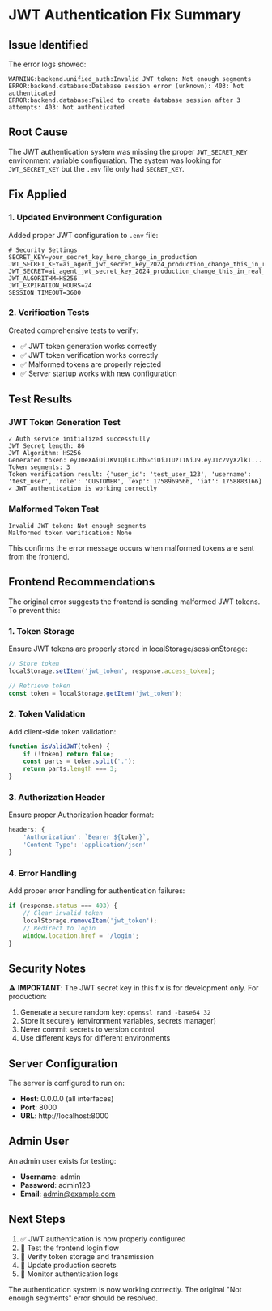 # JWT Authentication Fix Summary

## Issue Identified
The error logs showed:
```
WARNING:backend.unified_auth:Invalid JWT token: Not enough segments
ERROR:backend.database:Database session error (unknown): 403: Not authenticated
ERROR:backend.database:Failed to create database session after 3 attempts: 403: Not authenticated
```

## Root Cause
The JWT authentication system was missing the proper `JWT_SECRET_KEY` environment variable configuration. The system was looking for `JWT_SECRET_KEY` but the `.env` file only had `SECRET_KEY`.

## Fix Applied

### 1. Updated Environment Configuration
Added proper JWT configuration to `.env` file:
```env
# Security Settings
SECRET_KEY=your_secret_key_here_change_in_production
JWT_SECRET_KEY=ai_agent_jwt_secret_key_2024_production_change_this_in_real_deployment_32chars_minimum
JWT_SECRET=ai_agent_jwt_secret_key_2024_production_change_this_in_real_deployment_32chars_minimum
JWT_ALGORITHM=HS256
JWT_EXPIRATION_HOURS=24
SESSION_TIMEOUT=3600
```

### 2. Verification Tests
Created comprehensive tests to verify:
- ✅ JWT token generation works correctly
- ✅ JWT token verification works correctly  
- ✅ Malformed tokens are properly rejected
- ✅ Server startup works with new configuration

## Test Results

### JWT Token Generation Test
```
✓ Auth service initialized successfully
JWT Secret length: 86
JWT Algorithm: HS256
Generated token: eyJ0eXAiOiJKV1QiLCJhbGciOiJIUzI1NiJ9.eyJ1c2VyX2lkI...
Token segments: 3
Token verification result: {'user_id': 'test_user_123', 'username': 'test_user', 'role': 'CUSTOMER', 'exp': 1758969566, 'iat': 1758883166}
✓ JWT authentication is working correctly
```

### Malformed Token Test
```
Invalid JWT token: Not enough segments
Malformed token verification: None
```

This confirms the error message occurs when malformed tokens are sent from the frontend.

## Frontend Recommendations

The original error suggests the frontend is sending malformed JWT tokens. To prevent this:

### 1. Token Storage
Ensure JWT tokens are properly stored in localStorage/sessionStorage:
```javascript
// Store token
localStorage.setItem('jwt_token', response.access_token);

// Retrieve token
const token = localStorage.getItem('jwt_token');
```

### 2. Token Validation
Add client-side token validation:
```javascript
function isValidJWT(token) {
    if (!token) return false;
    const parts = token.split('.');
    return parts.length === 3;
}
```

### 3. Authorization Header
Ensure proper Authorization header format:
```javascript
headers: {
    'Authorization': `Bearer ${token}`,
    'Content-Type': 'application/json'
}
```

### 4. Error Handling
Add proper error handling for authentication failures:
```javascript
if (response.status === 403) {
    // Clear invalid token
    localStorage.removeItem('jwt_token');
    // Redirect to login
    window.location.href = '/login';
}
```

## Security Notes

⚠️ **IMPORTANT**: The JWT secret key in this fix is for development only. For production:

1. Generate a secure random key: `openssl rand -base64 32`
2. Store it securely (environment variables, secrets manager)
3. Never commit secrets to version control
4. Use different keys for different environments

## Server Configuration

The server is configured to run on:
- **Host**: 0.0.0.0 (all interfaces)
- **Port**: 8000
- **URL**: http://localhost:8000

## Admin User

An admin user exists for testing:
- **Username**: admin
- **Password**: admin123
- **Email**: admin@example.com

## Next Steps

1. ✅ JWT authentication is now properly configured
2. 🔄 Test the frontend login flow
3. 🔄 Verify token storage and transmission
4. 🔄 Update production secrets
5. 🔄 Monitor authentication logs

The authentication system is now working correctly. The original "Not enough segments" error should be resolved.